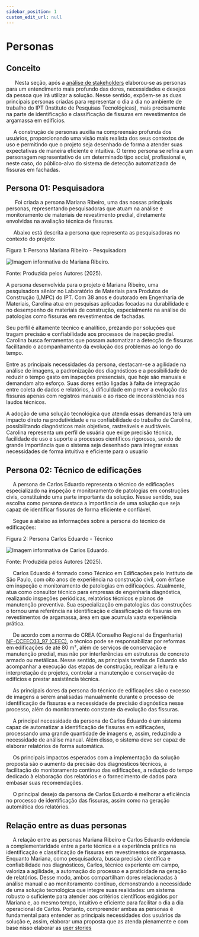 ```yaml
---
sidebar_position: 1
custom_edit_url: null
---
```


# Personas

## Conceito

&nbsp;&nbsp;&nbsp;&nbsp;&nbsp; Nesta seção, após a [análise de stakeholders](../analise-de-negocios/analise_de_stakeholder.md) elaborou-se as personas para um entendimento mais profundo das dores, necessidades e desejos da pessoa que irá utilizar a solução. Nesse sentido, expõem-se as duas principais personas criadas para representar o dia a dia no ambiente de trabalho do IPT (Instituto de Pesquisas Tecnológicas), mais precisamente na parte de identificação e classificação de fissuras em revestimentos de argamassa em edifícios. 

&nbsp;&nbsp;&nbsp;&nbsp;&nbsp;A construção de personas auxilia na compreensão profunda dos usuários, proporcionando uma visão mais realista dos seus contextos de uso e permitindo que o projeto seja desenhado de forma a atender suas expectativas de maneira eficiente e intuitiva. O termo persona se refira a um personagem representativo de um determinado tipo social, profissional e, neste caso, do público-alvo do sistema de detecção automatizada de fissuras em fachadas.

## Persona 01: Pesquisadora

&nbsp;&nbsp;&nbsp;&nbsp;&nbsp; Foi criada a persona Mariana Ribeiro, uma das nossas principais personas, representando pesquisadoras que atuam na análise e monitoramento de materiais de revestimento predial, diretamente envolvidas na avaliação técnica de fissuras. 

&nbsp;&nbsp;&nbsp;&nbsp;&nbsp;Abaixo está descrita a persona que representa as pesquisadoras no contexto do projeto:

<p style={{textAlign: 'center'}}>Figura 1: Persona Mariana Ribeiro - Pesquisadora</p>
<div style={{margin: 25}}>
    <div style={{textAlign: 'center'}}>
        <img src={require("../../../static/img/PersonaMarianaRibeiro.png").default} style={{width: 800}} alt="Imagem informativa de Mariana Ribeiro." />
        <br />
    </div>
</div>
<p style={{textAlign: 'center'}}>Fonte: Produzida pelos Autores (2025). </p>


A persona desenvolvida para o projeto é Mariana Ribeiro, uma pesquisadora sênior no Laboratório de Materiais para Produtos de Construção (LMPC) do IPT. Com 38 anos e doutorado em Engenharia de Materiais, Carolina atua em pesquisas aplicadas focadas na durabilidade e no desempenho de materiais de construção, especialmente na análise de patologias como fissuras em revestimentos de fachadas.

Seu perfil é altamente técnico e analítico, prezando por soluções que tragam precisão e confiabilidade aos processos de inspeção predial. Carolina busca ferramentas que possam automatizar a detecção de fissuras facilitando o acompanhamento da evolução dos problemas ao longo do tempo.

Entre as principais necessidades da persona, destacam-se a agilidade na análise de imagens, a padronização dos diagnósticos e a possibilidade de reduzir o tempo gasto em inspeções presenciais, que hoje são manuais e demandam alto esforço. Suas dores estão ligadas à falta de integração entre coleta de dados e relatórios, à dificuldade em prever a evolução das fissuras apenas com registros manuais e ao risco de inconsistências nos laudos técnicos.

A adoção de uma solução tecnológica que atenda essas demandas terá um impacto direto na produtividade e na confiabilidade do trabalho de Carolina, possibilitando diagnósticos mais objetivos, rastreáveis e auditáveis. Carolina representa um perfil de usuária que exige precisão técnica, facilidade de uso e suporte a processos científicos rigorosos, sendo de grande importância que o sistema seja desenhado para integrar essas necessidades de forma intuitiva e eficiente para o usuário

## Persona 02: Técnico de edificações

&emsp; A persona de Carlos Eduardo representa o técnico de edificações especializado na inspeção e monitoramento de patologias em construções civis, constituindo uma parte importante da solução. Nesse sentido, sua escolha como persona destaca a importância de uma solução que seja capaz de identificar fissuras de forma eficiente e confiável. 

&emsp; Segue a abaixo as informações sobre a persona do técnico de edificações:

<p style={{textAlign: 'center'}}>Figura 2: Persona Carlos Eduardo - Técnico</p>
<div style={{margin: 25}}>
    <div style={{textAlign: 'center'}}>
        <img src={require("../../../static/img/PersonaCarlosEduardo.png").default} style={{width: 800}} alt="Imagem informativa de Carlos Eduardo." />
        <br />
    </div>
</div>
<p style={{textAlign: 'center'}}>Fonte: Produzida pelos Autores (2025). </p>

&emsp; Carlos Eduardo é formado como Técnico em Edificações pelo Instituto de São Paulo, com oito anos de experiência na construção civil, com ênfase em inspeção e monitoramento de patologias em edificações. Atualmente, atua como consultor técnico para empresas de engenharia diagnóstica, realizando inspeções periódicas, relatórios técnicos e planos de manutenção preventiva. Sua especialização em patologias das construções o tornou uma referência na identificação e classificação de fissuras em revestimentos de argamassa, área em que acumula vasta experiência prática.

&emsp; De acordo com a norma do CREA (Conselho Regional de Engenharia) [NF-CCEEC03_97 (CEEC)](https://www.creaes.org.br/creaes/Portals/0/Documentos/Legislacao/Normas%20Atualizadas/CEEC/NFCCEEC03_97.pdf), o técnico pode se responsabilizar por reformas em edificações de até 80 m², além de serviços de conservação e manutenção predial, mas não por interferências em estruturas de concreto armado ou metálicas. Nesse sentido, as principais tarefas de Eduardo são acompanhar a execução das etapas de construção, realizar a leitura e interpretação de projetos, controlar a manutenção e conservação de edifícios e prestar assistência técnica.

&emsp; As principais dores da persona do técnico de edificações são o excesso de imagens a serem analisadas manualmente durante o processo de identificação de fissuras e a necessidade de precisão diagnóstica nesse processo, além do monitoramento constante da evolução das fissuras.

&emsp; A principal necessidade da persona de Carlos Eduardo é um sistema capaz de automatizar a identificação de fissuras em edificações, processando uma grande quantidade de imagens e, assim, reduzindo a necessidade de análise manual. Além disso, o sistema deve ser capaz de elaborar relatórios de forma automática.

&emsp; Os principais impactos esperados com a implementação da solução proposta são o aumento da precisão dos diagnósticos técnicos, a facilitação do monitoramento contínuo das edificações, a redução do tempo dedicado à elaboração dos relatórios e o fornecimento de dados para embasar suas recomendações.

&emsp; O principal desejo da persona de Carlos Eduardo é melhorar a eficiência no processo de identificação das fissuras, assim como na geração automática dos relatórios.

## Relação entre as duas personas

&emsp; A relação entre as personas Mariana Ribeiro e Carlos Eduardo evidencia a complementaridade entre a parte técnica e a experiência prática na identificação e classificação de fissuras em revestimentos de argamassa. Enquanto Mariana, como pesquisadora, busca precisão científica e confiabilidade nos diagnósticos, Carlos, técnico experiente em campo, valoriza a agilidade, a automação do processo e a praticidade na geração de relatórios. Desse modo, ambos compartilham dores relacionadas à análise manual e ao monitoramento contínuo, demonstrando a necessidade de uma solução tecnológica que integre suas realidades: um sistema robusto o suficiente para atender aos critérios científicos exigidos por Mariana e, ao mesmo tempo, intuitivo e eficiente para facilitar o dia a dia operacional de Carlos. Portanto, compreender ambas as personas é fundamental para entender as principais necessidades dos usuários da solução e, assim, elaborar uma proposta que as atenda plenamente e com base nisso elaborar as [user stories](../ux-ui/User_Stories.md)